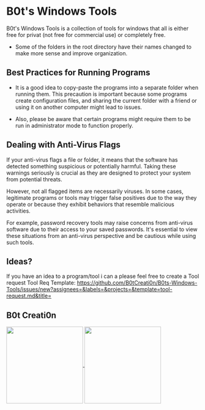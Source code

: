 # B0t's Windows Tools

B0t's Windows Tools is a collection of tools for windows that all is either free for privat (not free for commercial use) or completely free.

- Some of the folders in the root directory have their names changed to make more sense and improve organization.

## Best Practices for Running Programs

- It is a good idea to copy-paste the programs into a separate folder when running them. This precaution is important because some programs create configuration files, and sharing the current folder with a friend or using it on another computer might lead to issues.

- Also, please be aware that certain programs might require them to be run in administrator mode to function properly.

## Dealing with Anti-Virus Flags

If your anti-virus flags a file or folder, it means that the software has detected something suspicious or potentially harmful. Taking these warnings seriously is crucial as they are designed to protect your system from potential threats.

However, not all flagged items are necessarily viruses. In some cases, legitimate programs or tools may trigger false positives due to the way they operate or because they exhibit behaviors that resemble malicious activities.

For example, password recovery tools may raise concerns from anti-virus software due to their access to your saved passwords. It's essential to view these situations from an anti-virus perspective and be cautious while using such tools.

## Ideas?
If you have an idea to a program/tool i can a please feel free to create a Tool request
Tool Req Template: https://github.com/B0tCreati0n/B0ts-Windows-Tools/issues/new?assignees=&labels=&projects=&template=tool-request.md&title=

## B0t Creati0n
<a href="https://github.com/anuraghazra/github-readme-stats">
  <img height=200 align="center" src="https://github-readme-stats.vercel.app/api?username=b0tcreati0n&show_icons=true&theme=cobalt&hide_rank=true" />
</a>
<a href="https://github.com/anuraghazra/convoychat">
  <img height=200 align="center" src="https://github-readme-stats.vercel.app/api/top-langs?username=b0tcreati0n&layout=compact&langs_count=8&card_width=320&theme=cobalt" />
</a>
